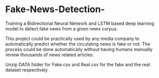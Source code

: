 # Fake-News-Detection-
Training a Bidirectional Neural Network and LSTM based deep learning model to detect fake news from a given news corpus.

This project could be practically used by any media company to automatically predict whether the circulating news is fake or not. The process could be done automatically without having humans manually review thousands of news related articles.


Unzip DATA folder for Fake.csv and Real.csv for the fake and the real dataset respectively
